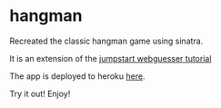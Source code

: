 hangman
=======

Recreated the classic hangman game using sinatra.

It is an extension of the [jumpstart webguesser tutorial](http://tutorials.jumpstartlab.com/projects/web_guesser.html)

The app is deployed to heroku [here](https://hangman-strychemi.herokuapp.com/).

Try it out! Enjoy!
